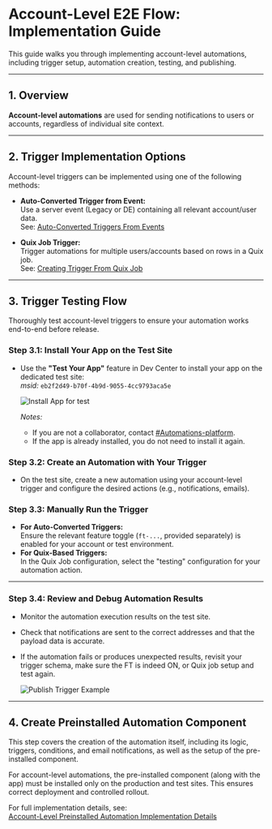 # Account-Level E2E Flow: Implementation Guide

This guide walks you through implementing account-level automations, including trigger setup, automation creation, testing, and publishing.

---

## 1. Overview

**Account-level automations** are used for sending notifications to users or accounts, regardless of individual site context.

---

## 2. Trigger Implementation Options

Account-level triggers can be implemented using one of the following methods:

- **Auto-Converted Trigger from Event:**  
  Use a server event (Legacy or DE) containing all relevant account/user data.  
  See: [Auto-Converted Triggers From Events](./Triggers/Auto-Converted%20Triggers%20From%20Events%20(Account%20level).md)

- **Quix Job Trigger:**  
  Trigger automations for multiple users/accounts based on rows in a Quix job.  
  See: [Creating Trigger From Quix Job](./Triggers/Creating%20Trigger%20From%20Quix%20Job.md)

---

## 3. Trigger Testing Flow

Thoroughly test account-level triggers to ensure your automation works end-to-end before release.

### Step 3.1: Install Your App on the Test Site

- Use the **"Test Your App"** feature in Dev Center to install your app on the dedicated test site:  
  *msid:* `eb2f2d49-b70f-4b9d-9055-4cc9793aca5e`
  
  ![Install App for test](../../images/Install%20app%20for%20test.png?raw=true)

  *Notes:*
  - If you are not a collaborator, contact [#Automations-platform](https://wix.slack.com/archives/C7F2DUC1Y).
  - If the app is already installed, you do not need to install it again.

### Step 3.2: Create an Automation with Your Trigger

- On the test site, create a new automation using your account-level trigger and configure the desired actions (e.g., notifications, emails).

### Step 3.3: Manually Run the Trigger

- **For Auto-Converted Triggers:**  
  Ensure the relevant feature toggle (`ft-...`, provided separately) is enabled for your account or test environment.
- **For Quix-Based Triggers:**  
  In the Quix Job configuration, select the "testing" configuration for your automation action.

---

### Step 3.4: Review and Debug Automation Results

- Monitor the automation execution results on the test site.
- Check that notifications are sent to the correct addresses and that the payload data is accurate.
- If the automation fails or produces unexpected results, revisit your trigger schema, make sure the FT is indeed ON, or Quix job setup and test again.

  ![Publish Trigger Example](../../images/Publish%20account%20level%20emails.png?raw=true)

---

## 4. Create Preinstalled Automation Component

This step covers the creation of the automation itself, including its logic, triggers, conditions, and email notifications, as well as the setup of the pre-installed component.

For account-level automations, the pre-installed component (along with the app) must be installed only on the production and test sites. This ensures correct deployment and controlled rollout.

For full implementation details, see:  
[Account-Level Preinstalled Automation Implementation Details](./Preinstalleds/PreInstalled%20Automation.md)

